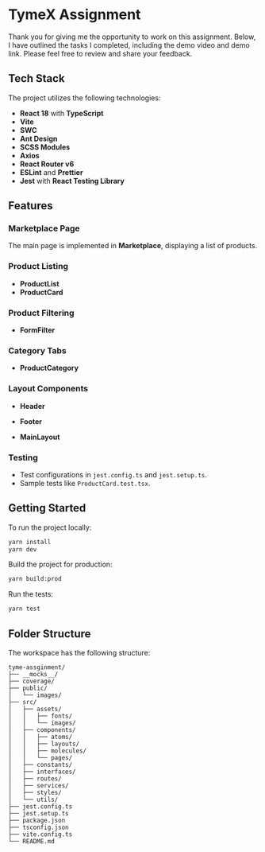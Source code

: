 # TymeX Assignment

Thank you for giving me the opportunity to work on this assignment. Below, I have outlined the tasks I completed, including the demo video and demo link. Please feel free to review and share your feedback.

## Tech Stack

The project utilizes the following technologies:

- **React 18** with **TypeScript**
- **Vite**
- **SWC**
- **Ant Design**
- **SCSS Modules**
- **Axios**
- **React Router v6**
- **ESLint** and **Prettier**
- **Jest** with **React Testing Library**

## Features

### Marketplace Page

The main page is implemented in **Marketplace**, displaying a list of products.

### Product Listing

- **ProductList**
- **ProductCard**

### Product Filtering

- **FormFilter**

### Category Tabs

- **ProductCategory**

### Layout Components

- **Header**

- **Footer**

- **MainLayout**

### Testing

- Test configurations in `jest.config.ts` and `jest.setup.ts`.
- Sample tests like `ProductCard.test.tsx`.

## Getting Started

To run the project locally:

```sh
yarn install
yarn dev
```

Build the project for production:

```sh
yarn build:prod
```

Run the tests:

```sh
yarn test
```

## Folder Structure

The workspace has the following structure:

```
tyme-assginment/
├── __mocks__/
├── coverage/
├── public/
│   └── images/
├── src/
│   ├── assets/
│   │   ├── fonts/
│   │   └── images/
│   ├── components/
│   │   ├── atoms/
│   │   ├── layouts/
│   │   ├── molecules/
│   │   └── pages/
│   ├── constants/
│   ├── interfaces/
│   ├── routes/
│   ├── services/
│   ├── styles/
│   └── utils/
├── jest.config.ts
├── jest.setup.ts
├── package.json
├── tsconfig.json
├── vite.config.ts
└── README.md
```
